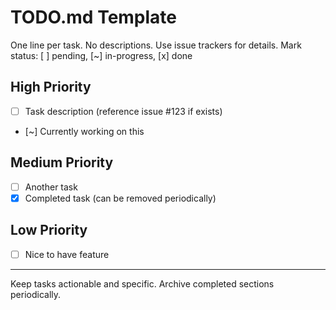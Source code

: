 # TODO.md Template

One line per task. No descriptions. Use issue trackers for details.
Mark status: [ ] pending, [~] in-progress, [x] done

## High Priority
- [ ] Task description (reference issue #123 if exists)
- [~] Currently working on this

## Medium Priority  
- [ ] Another task
- [x] Completed task (can be removed periodically)

## Low Priority
- [ ] Nice to have feature

---
Keep tasks actionable and specific. Archive completed sections periodically.